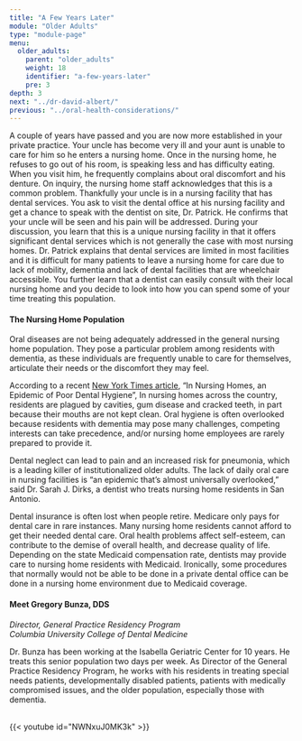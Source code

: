 ```yaml
---
title: "A Few Years Later"
module: "Older Adults"
type: "module-page"
menu:
  older_adults:
    parent: "older_adults"
    weight: 18
    identifier: "a-few-years-later"
    pre: 3
depth: 3
next: "../dr-david-albert/"
previous: "../oral-health-considerations/"
---
```

<div class="pageblock"><p>A couple of years have passed and you are now more established in your private practice.  Your uncle has become very ill and your aunt is unable to  care for him so he enters a nursing home.  Once in the nursing home, he refuses to go out of his room, is speaking less and has difficulty eating. When you visit him, he frequently complains about oral discomfort and his denture. On inquiry, the nursing home staff acknowledges that this is a common problem.  Thankfully your uncle is in a nursing facility that has dental services. You ask to visit the dental office at his nursing facility and get a chance to speak with the dentist on site, Dr. Patrick.  He confirms that your uncle will be seen and his pain will be addressed.  During your discussion, you learn that this is a unique nursing facility in that it offers significant dental services which is not generally the case with most nursing homes.   Dr. Patrick explains that dental services are limited in most facilities and it is difficult for many patients to leave a nursing home for care due to lack of mobility, dementia and lack of dental facilities that are wheelchair accessible. You further learn that a dentist can easily consult with their local nursing home and you decide to look into how you can spend some of your time treating this population. </p>
<h4>The Nursing Home Population</h4>
<p>Oral diseases are not being adequately addressed in the general nursing home population.  They pose a particular problem among residents with dementia, as these individuals are frequently unable to care for themselves, articulate their needs or the discomfort they may feel. </p>
<p>According to a recent <a href="http://well.blogs.nytimes.com/2013/08/04/in-nursing-homes-an-epidemic-of-poor-dental-hygiene/?_php=true&_type=blogs&_php=true&_type=blogs&_r=1" target="_blank">New York Times article</a>, “In Nursing Homes, an Epidemic of Poor Dental Hygiene”, In nursing homes across the country, residents are plagued by cavities, gum disease and cracked teeth, in part because their mouths are not kept clean. Oral hygiene is often overlooked  because residents with dementia may pose many challenges, competing interests can take precedence, and/or nursing home employees are rarely prepared to provide it.</p>
<p>Dental neglect can lead to pain and an increased risk for pneumonia, which is a leading killer of institutionalized older adults.  The lack of daily oral care in nursing facilities is “an epidemic that’s almost universally overlooked,” said Dr. Sarah J. Dirks, a dentist who treats nursing home residents in San Antonio.</p>
<p>Dental insurance is often lost when people retire.  Medicare only pays for dental care in rare instances. Many nursing home residents cannot afford to get their needed dental care.  Oral health problems affect self-esteem, can contribute to the demise of overall health, and decrease quality of life.  Depending on the state Medicaid compensation rate, dentists may provide care to nursing home residents with Medicaid.  Ironically, some procedures that normally would not be able to be done in a private dental office can be done in a nursing home environment due to Medicaid coverage.</p>
</div><div class="pageblock"><h4>Meet Gregory Bunza, DDS </h4>
<p><i>Director, General Practice Residency Program</i>
<br/><i>Columbia University College of Dental Medicine</i></p>
<p>Dr. Bunza has been working at the Isabella Geriatric Center for 10 years.  He treats this senior population two days per week.  As Director of the General Practice Residency Program, he works with his residents in treating special needs patients, developmentally disabled patients, patients with medically compromised issues, and the older population, especially those with dementia. </p>

<br/>
{{< youtube id="NWNxuJ0MK3k" >}}</div>